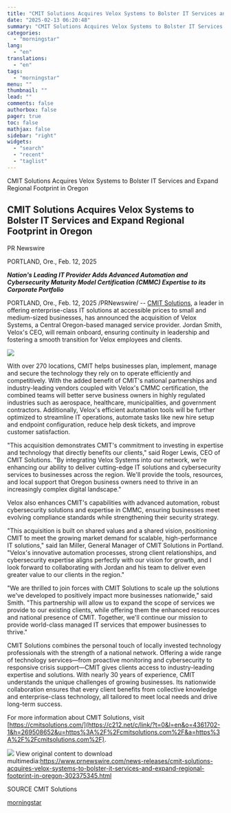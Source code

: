 ```yaml
---
title: "CMIT Solutions Acquires Velox Systems to Bolster IT Services and Expand Regional Footprint in Oregon"
date: "2025-02-13 06:20:48"
summary: "CMIT Solutions Acquires Velox Systems to Bolster IT Services and Expand Regional Footprint in Oregon CMIT Solutions Acquires Velox Systems to Bolster IT Services and Expand Regional Footprint in Oregon PR Newswire PORTLAND, Ore., Feb. 12, 2025 Nation's Leading IT Provider Adds Advanced Automation and Cybersecurity Maturity Model Certification (CMMC)..."
categories:
  - "morningstar"
lang:
  - "en"
translations:
  - "en"
tags:
  - "morningstar"
menu: ""
thumbnail: ""
lead: ""
comments: false
authorbox: false
pager: true
toc: false
mathjax: false
sidebar: "right"
widgets:
  - "search"
  - "recent"
  - "taglist"
---
```


CMIT Solutions Acquires Velox Systems to Bolster IT Services and Expand Regional Footprint in Oregon

CMIT Solutions Acquires Velox Systems to Bolster IT Services and Expand Regional Footprint in Oregon
----------------------------------------------------------------------------------------------------

PR Newswire

PORTLAND, Ore., Feb. 12, 2025


***Nation's Leading IT Provider Adds Advanced Automation and Cybersecurity Maturity Model Certification (CMMC) Expertise to its Corporate Portfolio***

PORTLAND, Ore., Feb. 12, 2025 /PRNewswire/ -- [CMIT Solutions](https://c212.net/c/link/?t=0&l=en&o=4361702-1&h=194785888&u=https%3A%2F%2Fcmitsolutions.com%2F&a=CMIT+Solutions), a leader in offering enterprise-class IT solutions at accessible prices to small and medium-sized businesses, has announced the acquisition of Velox Systems, a Central Oregon-based managed service provider. Jordan Smith, Velox's CEO, will remain onboard, ensuring continuity in leadership and fostering a smooth transition for Velox employees and clients.

[![](https://mma.prnewswire.com/media/2619170/CMIT_Solutions_Logo.jpg)](https://mma.prnewswire.com/media/2619170/CMIT_Solutions_Logo.html)

With over 270 locations, CMIT helps businesses plan, implement, manage and secure the technology they rely on to operate efficiently and competitively. With the added benefit of CMIT's national partnerships and industry-leading vendors coupled with Velox's CMMC certification, the combined teams will better serve business owners in highly regulated industries such as aerospace, healthcare, municipalities, and government contractors. Additionally, Velox's efficient automation tools will be further optimized to streamline IT operations, automate tasks like new hire setup and endpoint configuration, reduce help desk tickets, and improve customer satisfaction.

"This acquisition demonstrates CMIT's commitment to investing in expertise and technology that directly benefits our clients," said Roger Lewis, CEO of CMIT Solutions. "By integrating Velox Systems into our network, we're enhancing our ability to deliver cutting-edge IT solutions and cybersecurity services to businesses across the region. We'll provide the tools, resources, and local support that Oregon business owners need to thrive in an increasingly complex digital landscape."

Velox also enhances CMIT's capabilities with advanced automation, robust cybersecurity solutions and expertise in CMMC, ensuring businesses meet evolving compliance standards while strengthening their security strategy.

­"This acquisition is built on shared values and a shared vision, positioning CMIT to meet the growing market demand for scalable, high-performance IT solutions," said Ian Miller, General Manager of CMIT Solutions in Portland. "Velox's innovative automation processes, strong client relationships, and cybersecurity expertise aligns perfectly with our vision for growth, and I look forward to collaborating with Jordan and his team to deliver even greater value to our clients in the region."

"We are thrilled to join forces with CMIT Solutions to scale up the solutions we've developed to positively impact more businesses nationwide," said Smith. "This partnership will allow us to expand the scope of services we provide to our existing clients, while offering them the enhanced resources and national presence of CMIT. Together, we'll continue our mission to provide world-class managed IT services that empower businesses to thrive."

CMIT Solutions combines the personal touch of locally invested technology professionals with the strength of a national network. Offering a wide range of technology services—from proactive monitoring and cybersecurity to responsive crisis support—CMIT gives clients access to industry-leading expertise and solutions. With nearly 30 years of experience, CMIT understands the unique challenges of growing businesses. Its nationwide collaboration ensures that every client benefits from collective knowledge and enterprise-class technology, all tailored to meet local needs and drive long-term success.

For more information about CMIT Solutions, visit [https://cmitsolutions.com/](https://c212.net/c/link/?t=0&l=en&o=4361702-1&h=269508652&u=https%3A%2F%2Fcmitsolutions.com%2F&a=https%3A%2F%2Fcmitsolutions.com%2F).

 ![](https://c212.net/c/img/favicon.png?sn=CL18375&sd=2025-02-12) View original content to download multimedia:<https://www.prnewswire.com/news-releases/cmit-solutions-acquires-velox-systems-to-bolster-it-services-and-expand-regional-footprint-in-oregon-302375345.html>

SOURCE CMIT Solutions

[morningstar](https://www.morningstar.com/news/pr-newswire/20250212cl18375/cmit-solutions-acquires-velox-systems-to-bolster-it-services-and-expand-regional-footprint-in-oregon)
